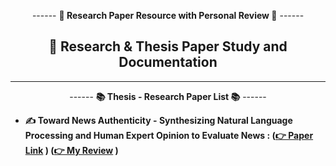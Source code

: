 <div align = "center">

------ **🤔 Research Paper Resource with Personal Review 🤔** ------

## 🧠 Research & Thesis Paper Study and Documentation

<hr>

------ **📚 Thesis - Research Paper List 📚** ------
</div>

- **✍️ Toward News Authenticity - Synthesizing Natural Language Processing and Human Expert Opinion to Evaluate News : **([👉 Paper Link](./Good%20Paper/Toward_News_Authenticity_Synthesizing_Natural_Language_Processing_and_Human_Expert_Opinion_to_Evaluate_News.pdf) )** **([👉 My Review](./Review/Paper-1.md) )****


